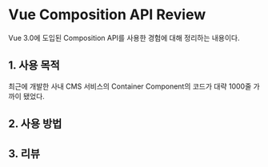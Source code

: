 # Vue Composition API Review

Vue 3.0에 도입된 Composition API를 사용한 경험에 대해 정리하는 내용이다.

## 1. 사용 목적

최근에 개발한 사내 CMS 서비스의 Container Component의 코드가 대략 1000줄 가까이 됐었다.

## 2. 사용 방법

## 3. 리뷰